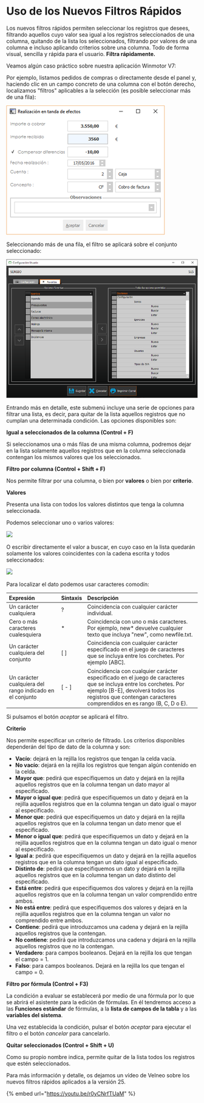 # Uso de los Nuevos Filtros Rápidos

Los nuevos filtros rápidos permiten seleccionar los registros que desees, filtrando aquellos cuyo valor sea igual a los registros seleccionados de una columna, quitando de la lista los seleccionados, filtrando por valores de una columna e incluso aplicando criterios sobre una columna. Todo de forma visual, sencilla y rápida para el usuario. **Filtra rápidamente.**

Veamos algún caso práctico sobre nuestra aplicación Winmotor V7:

Por ejemplo, listamos pedidos de compras o directamente desde el panel y, haciendo clic en un campo concreto de una columna con el botón derecho, localizamos "filtros" aplicables a la selección \(es posible seleccionar más de una fila\):

![](../.gitbook/assets/image%20%28149%29.png)

Seleccionando más de una fila, el filtro se aplicará sobre el conjunto seleccionado:

![](../.gitbook/assets/image%20%28426%29.png)

Entrando más en detalle, este submenú incluye una serie de opciones para filtrar una lista, es decir, para quitar de la lista aquellos registros que no cumplan una determinada condición. Las opciones disponibles son:

**Igual a seleccionados de la columna \(Control + F\)**

Si seleccionamos una o más filas de una misma columna, podremos dejar en la lista solamente aquellos registros que en la columna seleccionada contengan los mismos valores que los seleccionados.

**Filtro por columna \(Control + Shift + F\)**

Nos permite filtrar por una columna, o bien por **valores** o bien por **criterio**.

**Valores**

Presenta una lista con todos los valores distintos que tenga la columna seleccionada.

Podemos seleccionar uno o varios valores:

![](https://doc.velneo.es/assets/filtro_valores.png)

O escribir directamente el valor a buscar, en cuyo caso en la lista quedarán solamente los valores coincidentes con la cadena escrita y todos seleccionados:

![](https://doc.velneo.es/assets/filtro_valores_edicion.png)

Para localizar el dato podemos usar caracteres comodín:

| Expresión | Sintaxis | Descripción |
| :--- | :--- | :--- |
| Un carácter cualquiera | ? | Coincidencia con cualquier carácter individual. |
| Cero o más caracteres cualesquiera | \* | Coincidencia con uno o más caracteres. Por ejemplo, new\* devuelve cualquier texto que incluya "new", como newfile.txt. |
| Un carácter cualquiera del conjunto | \[ \] | Coincidencia con cualquier carácter especificado en el juego de caracteres que se incluya entre los corchetes. Por ejemplo \[ABC\]. |
| Un carácter cualquiera del rango indicado en el conjunto | \[ - \] | Coincidencia con cualquier carácter especificado en el juego de caracteres que se incluya entre los corchetes. Por ejemplo \[B-E\], devolverá todos los registros que contengan caracteres comprendidos en es rango \(B, C, D o E\). |

Si pulsamos el botón _aceptar_ se aplicará el filtro.

**Criterio**

Nos permite especificar un criterio de filtrado. Los criterios disponibles dependerán del tipo de dato de la columna y son:

* **Vacío**: dejará en la rejilla los registros que tengan la celda vacía.
* **No vacío**: dejará en la rejilla los registros que tengan algún contenido en la celda.
* **Mayor que**: pedirá que especifiquemos un dato y dejará en la rejilla aquellos registros que en la columna tengan un dato mayor al especificado.
* **Mayor o igual que**: pedirá que especifiquemos un dato y dejará en la rejilla aquellos registros que en la columna tengan un dato igual o mayor al especificado.
* **Menor que**: pedirá que especifiquemos un dato y dejará en la rejilla aquellos registros que en la columna tengan un dato menor que el especificado.
* **Menor o igual que**: pedirá que especifiquemos un dato y dejará en la rejilla aquellos registros que en la columna tengan un dato igual o menor al especificado.
* **Igual a**: pedirá que especifiquemos un dato y dejará en la rejilla aquellos registros que en la columna tengan un dato igual al especificado.
* **Distinto de**: pedirá que especifiquemos un dato y dejará en la rejilla aquellos registros que en la columna tengan un dato distinto del especificado.
* **Está entre**: pedirá que especifiquemos dos valores y dejará en la rejilla aquellos registros que en la columna tengan un valor comprendido entre ambos.
* **No está entre**: pedirá que especifiquemos dos valores y dejará en la rejilla aquellos registros que en la columna tengan un valor no comprendido entre ambos.
* **Contiene**: pedirá que introduzcamos una cadena y dejará en la rejilla aquellos registros que la contengan.
* **No contiene**: pedirá que introduzcamos una cadena y dejará en la rejilla aquellos registros que no la contengan.
* **Verdadero**: para campos booleanos. Dejará en la rejilla los que tengan el campo = 1.
* **Falso**: para campos booleanos. Dejará en la rejilla los que tengan el campo = 0.

**Filtro por fórmula \(Control + F3\)**

La condición a evaluar se establecerá por medio de una fórmula por lo que se abrirá el asistente para la edición de fórmulas. En él tendremos acceso a las **Funciones estándar** de fórmulas, a la **lista de campos de la tabla** y a las **variables del sistema**.

Una vez establecida la condición, pulsar el botón _aceptar_ para ejecutar el filtro o el botón _cancelar_ para cancelarlo.

**Quitar seleccionados \(Control + Shift + U\)**

Como su propio nombre indica, permite quitar de la lista todos los registros que estén seleccionados.

Para más información y detalle, os dejamos un vídeo de Velneo sobre los nuevos filtros rápidos aplicados a la versión 25.

{% embed url="https://youtu.be/r0yCNrfTUaM" %}



